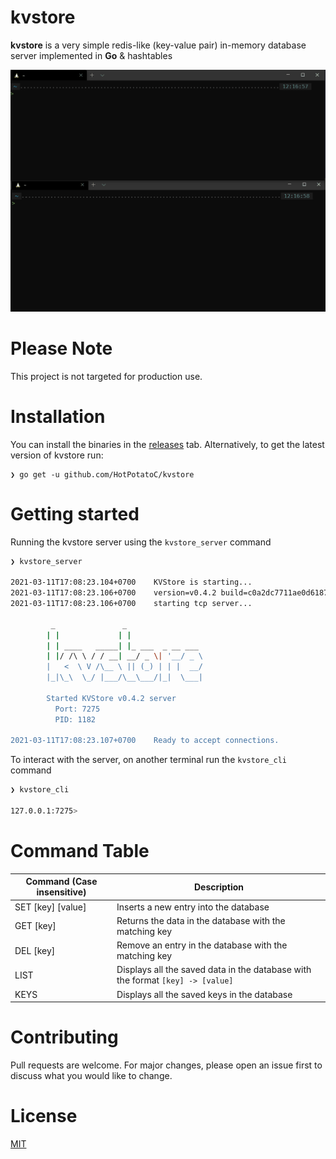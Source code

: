 # **kvstore**

**kvstore** is a very simple redis-like (key-value pair) in-memory database server implemented in **Go** & hashtables

![kvstore in action](.github/kvstore.gif)

# Please Note

This project is not targeted for production use.

# Installation

You can install the binaries in the [releases](https://github.com/HotPotatoC/kvstore/releases) tab. Alternatively, to get the latest version of kvstore run:

```
❯ go get -u github.com/HotPotatoC/kvstore
```

# Getting started

Running the kvstore server using the `kvstore_server` command

```sh
❯ kvstore_server

2021-03-11T17:08:23.104+0700    KVStore is starting...
2021-03-11T17:08:23.106+0700    version=v0.4.2 build=c0a2dc7711ae0d61870f6e248f1205d23c31d808 pid=1182
2021-03-11T17:08:23.106+0700    starting tcp server...

         _               _
        | |             | |
        | | ____   _____| |_ ___  _ __ ___
        | |/ /\ \ / / __| __/ _ \| '__/ _ \
        |   <  \ V /\__ \ || (_) | | |  __/
        |_|\_\  \_/ |___/\__\___/|_|  \___|

        Started KVStore v0.4.2 server
          Port: 7275
          PID: 1182

2021-03-11T17:08:23.107+0700    Ready to accept connections.
```

To interact with the server, on another terminal run the `kvstore_cli` command

```sh
❯ kvstore_cli

127.0.0.1:7275>
```

# Command Table

| Command (Case insensitive) | Description                                                                    |
| -------------------------- | ------------------------------------------------------------------------------ |
| SET [key] [value]          | Inserts a new entry into the database                                          |
| GET [key]                  | Returns the data in the database with the matching key                         |
| DEL [key]                  | Remove an entry in the database with the matching key                          |
| LIST                       | Displays all the saved data in the database with the format `[key] -> [value]` |
| KEYS                       | Displays all the saved keys in the database                                    |

# Contributing

Pull requests are welcome. For major changes, please open an issue first to discuss what you would like to change.

# License

[MIT](https://choosealicense.com/licenses/mit/)
